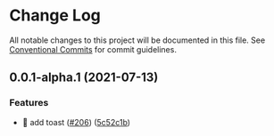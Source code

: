 # Change Log

All notable changes to this project will be documented in this file.
See [Conventional Commits](https://conventionalcommits.org) for commit guidelines.

## 0.0.1-alpha.1 (2021-07-13)


### Features

* 🎸 add toast ([#206](https://github.com/grupoboticario/flora/issues/206)) ([5c52c1b](https://github.com/grupoboticario/flora/commit/5c52c1bba6b8ca17e7112c5d24d05253d5165165))
